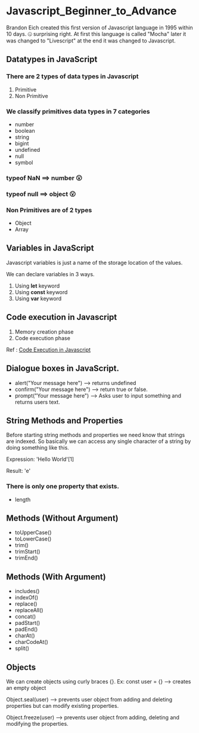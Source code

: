 # Javascript_Beginner_to_Advance

Brandon Eich created this first version of Javascript language in 1995 within 10 days. :zipper_mouth_face: surprising right. At first this language is called "Mocha" later it was changed to "Livescript" at the end it was changed to Javascript.

## Datatypes in JavaScript

### There are 2 types of data types in Javascript

1. Primitive
2. Non Primitive

### We classify primitives data types in 7 categories

- number
- boolean
- string
- bigint
- undefined
- null
- symbol

### typeof NaN ==> number   :open_mouth:
### typeof null ==> object   :open_mouth:

### Non Primitives are of 2 types

- Object
- Array

## Variables in JavaScript

Javascript variables is just a name of the storage location of the values.

We can declare variables in 3 ways.
1. Using **let** keyword
2. Using **const** keyword
3. Using **var** keyword

## Code execution in Javascript

1. Memory creation phase
2. Code execution phase

Ref : [Code Execution in Javascript](https://youtu.be/iLWTnMzWtj4?si=Se7z5ggNP6GmGTTm)

## Dialogue boxes in JavaScript.

- alert("Your message here") --> returns undefined
- confirm("Your message here") --> return true or false.
- prompt("Your message here") --> Asks user to input something and returns users text.

## String Methods and Properties

Before starting string methods and properties we need know that strings are indexed. So basically we can access any single character of a string by doing something like this.

Expression: 'Hello World'[1]

Result: 'e'

### There is only one property that exists.
- length

## Methods (Without Argument)
- toUpperCase()
- toLowerCase()
- trim()
- trimStart()
- trimEnd()

## Methods (With Argument)
- includes()
- indexOf()
- replace()
- replaceAll()
- concat()
- padStart()
- padEnd()
- charAt()
- charCodeAt()
- split()

## Objects

We can create objects using curly braces {}.
Ex: const user = {}   --> creates an empty object

Object.seal(user) --> prevents user object from adding and deleting properties but can modify existing properties.

Object.freeze(user)  -->  prevents user object from adding, deleting and modifying the properties.
